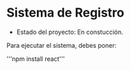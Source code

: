 <h1>Sistema de Registro</h1>

- Estado del proyecto: En constucción.

Para ejecutar el sistema, debes poner:

'''npm install react'''

